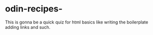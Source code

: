 # odin-recipes-
This is gonna be a quick quiz for html basics like writing the boilerplate adding links and such.